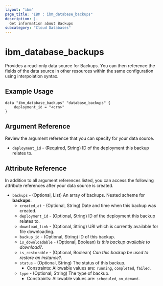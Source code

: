 ```yaml
---
layout: "ibm"
page_title: "IBM : ibm_database_backups"
description: |-
  Get information about Backups
subcategory: "Cloud Databases"
---
```


# ibm_database_backups

Provides a read-only data source for Backups. You can then reference the fields of the data source in other resources within the same configuration using interpolation syntax.

## Example Usage

```hcl
data "ibm_database_backups" "database_backups" {
	deployment_id = "<crn>"
}
```

## Argument Reference

Review the argument reference that you can specify for your data source.

* `deployment_id` - (Required, String) ID of the deployment this backup relates to.

## Attribute Reference

In addition to all argument references listed, you can access the following attribute references after your data source is created.

* `backups` - (Optional, List) An array of backups.
Nested scheme for **backups**:
	* `created_at` - (Optional, String) Date and time when this backup was created.
	* `deployment_id` - (Optional, String) ID of the deployment this backup relates to.
	* `download_link` - (Optional, String) URI which is currently available for file downloading.
	* `backup_id` - (Optional, String) ID of this backup.
	* `is_downloadable` - (Optional, Boolean) *Is this backup available to download?*.
	* `is_restorable` - (Optional, Boolean) *Can this backup be used to restore an instance?*.
	* `status` - (Optional, String) The status of this backup.
	  * Constraints: Allowable values are: `running`, `completed`, `failed`.
	* `type` - (Optional, String) The type of backup.
	  * Constraints: Allowable values are: `scheduled`, `on_demand`.

